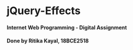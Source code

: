 # jQuery-Effects
#### Internet Web Programming - Digital Assignment
#### Done by Ritika Kayal, 18BCE2518
